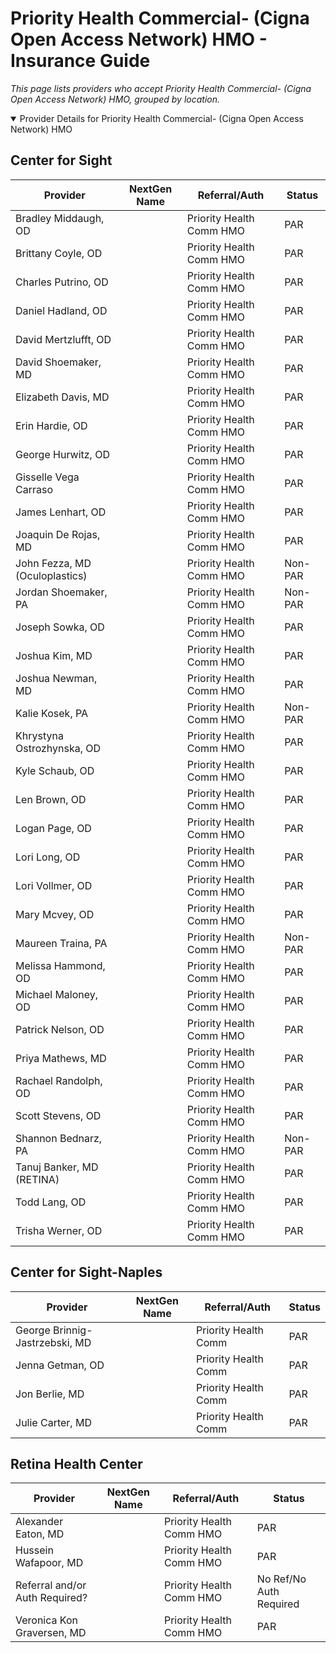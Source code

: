 # Priority Health Commercial- (Cigna Open Access Network) HMO - Insurance Guide

*This page lists providers who accept Priority Health Commercial- (Cigna Open Access Network) HMO, grouped by location.*

<details open><summary>Provider Details for Priority Health Commercial- (Cigna Open Access Network) HMO</summary>

## Center for Sight

| Provider | NextGen Name | Referral/Auth | Status |
|----------|-------------|--------------|--------|
| Bradley Middaugh, OD |  | Priority Health Comm HMO | PAR |
| Brittany Coyle, OD |  | Priority Health Comm HMO | PAR |
| Charles Putrino, OD |  | Priority Health Comm HMO | PAR |
| Daniel Hadland, OD |  | Priority Health Comm HMO | PAR |
| David Mertzlufft, OD |  | Priority Health Comm HMO | PAR |
| David Shoemaker, MD |  | Priority Health Comm HMO | PAR |
| Elizabeth Davis, MD |  | Priority Health Comm HMO | PAR |
| Erin Hardie, OD |  | Priority Health Comm HMO | PAR |
| George Hurwitz, OD |  | Priority Health Comm HMO | PAR |
| Gisselle Vega Carraso |  | Priority Health Comm HMO | PAR |
| James Lenhart, OD |  | Priority Health Comm HMO | PAR |
| Joaquin De Rojas, MD |  | Priority Health Comm HMO | PAR |
| John Fezza, MD (Oculoplastics) |  | Priority Health Comm HMO | Non-PAR |
| Jordan Shoemaker, PA |  | Priority Health Comm HMO | Non-PAR |
| Joseph Sowka, OD |  | Priority Health Comm HMO | PAR |
| Joshua Kim, MD |  | Priority Health Comm HMO | PAR |
| Joshua Newman, MD |  | Priority Health Comm HMO | PAR |
| Kalie Kosek, PA |  | Priority Health Comm HMO | Non-PAR |
| Khrystyna Ostrozhynska, OD |  | Priority Health Comm HMO | PAR |
| Kyle Schaub, OD |  | Priority Health Comm HMO | PAR |
| Len Brown, OD |  | Priority Health Comm HMO | PAR |
| Logan Page, OD |  | Priority Health Comm HMO | PAR |
| Lori Long, OD |  | Priority Health Comm HMO | PAR |
| Lori Vollmer, OD |  | Priority Health Comm HMO | PAR |
| Mary Mcvey, OD |  | Priority Health Comm HMO | PAR |
| Maureen Traina, PA |  | Priority Health Comm HMO | Non-PAR |
| Melissa Hammond, OD |  | Priority Health Comm HMO | PAR |
| Michael Maloney, OD |  | Priority Health Comm HMO | PAR |
| Patrick Nelson, OD |  | Priority Health Comm HMO | PAR |
| Priya Mathews, MD |  | Priority Health Comm HMO | PAR |
| Rachael Randolph, OD |  | Priority Health Comm HMO | PAR |
| Scott Stevens, OD |  | Priority Health Comm HMO | PAR |
| Shannon Bednarz, PA |  | Priority Health Comm HMO | Non-PAR |
| Tanuj Banker, MD (RETINA) |  | Priority Health Comm HMO | PAR |
| Todd Lang, OD |  | Priority Health Comm HMO | PAR |
| Trisha Werner, OD |  | Priority Health Comm HMO | PAR |

## Center for Sight-Naples

| Provider | NextGen Name | Referral/Auth | Status |
|----------|-------------|--------------|--------|
| George Brinnig-Jastrzebski, MD |  | Priority Health Comm | PAR |
| Jenna Getman, OD |  | Priority Health Comm | PAR |
| Jon Berlie, MD |  | Priority Health Comm | PAR |
| Julie Carter, MD |  | Priority Health Comm | PAR |

## Retina Health Center

| Provider | NextGen Name | Referral/Auth | Status |
|----------|-------------|--------------|--------|
| Alexander Eaton, MD |  | Priority Health Comm HMO | PAR |
| Hussein Wafapoor, MD |  | Priority Health Comm HMO | PAR |
| Referral and/or Auth Required? |  | Priority Health Comm HMO | No Ref/No Auth Required |
| Veronica Kon Graversen, MD |  | Priority Health Comm HMO | PAR |

</details>


